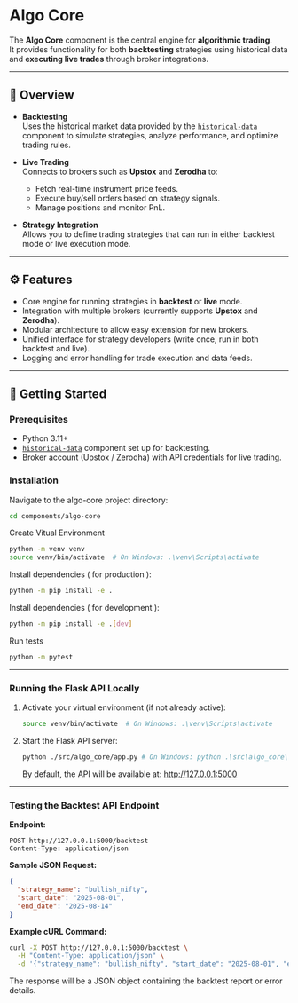 # Algo Core

The **Algo Core** component is the central engine for **algorithmic trading**.  
It provides functionality for both **backtesting** strategies using historical data and **executing live trades** through broker integrations.

---

## 📌 Overview

- **Backtesting**  
  Uses the historical market data provided by the [`historical-data`](../historical_data/README.md) component to simulate strategies, analyze performance, and optimize trading rules.

- **Live Trading**  
  Connects to brokers such as **Upstox** and **Zerodha** to:
  - Fetch real-time instrument price feeds.
  - Execute buy/sell orders based on strategy signals.
  - Manage positions and monitor PnL.

- **Strategy Integration**  
  Allows you to define trading strategies that can run in either backtest mode or live execution mode.

---

## ⚙️ Features

- Core engine for running strategies in **backtest** or **live** mode.
- Integration with multiple brokers (currently supports **Upstox** and **Zerodha**).
- Modular architecture to allow easy extension for new brokers.
- Unified interface for strategy developers (write once, run in both backtest and live).
- Logging and error handling for trade execution and data feeds.

---

## 🚀 Getting Started

### Prerequisites
- Python 3.11+  
- [`historical-data`](../historical_data/README.md) component set up for backtesting.  
- Broker account (Upstox / Zerodha) with API credentials for live trading.

### Installation

Navigate to the algo-core project directory:  

```bash
cd components/algo-core
```

Create Vitual Environment
```bash
python -m venv venv
source venv/bin/activate  # On Windows: .\venv\Scripts\activate
```

Install dependencies ( for production ):  

```bash
python -m pip install -e .   
```

Install dependencies ( for development ):  

```bash
python -m pip install -e .[dev]   
```

Run tests

```bash
python -m pytest
```


---

### Running the Flask API Locally

1. Activate your virtual environment (if not already active):

   ```bash
   source venv/bin/activate  # On Windows: .\venv\Scripts\activate
   ```

2. Start the Flask API server:

   ```bash
   python ./src/algo_core/app.py # On Windows: python .\src\algo_core\app.py
   ```
   By default, the API will be available at: http://127.0.0.1:5000

---

### Testing the Backtest API Endpoint

**Endpoint:**

```
POST http://127.0.0.1:5000/backtest
Content-Type: application/json
```

**Sample JSON Request:**

```json
{
  "strategy_name": "bullish_nifty",
  "start_date": "2025-08-01",
  "end_date": "2025-08-14"
}
```

**Example cURL Command:**

```bash
curl -X POST http://127.0.0.1:5000/backtest \
  -H "Content-Type: application/json" \
  -d '{"strategy_name": "bullish_nifty", "start_date": "2025-08-01", "end_date": "2025-08-14"}'
```

The response will be a JSON object containing the backtest report or error details.
